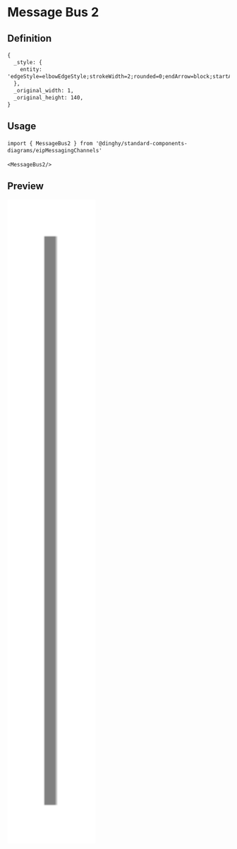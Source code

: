 # Message Bus 2

## Definition

```
{
  _style: { 
    entity: 'edgeStyle=elbowEdgeStyle;strokeWidth=2;rounded=0;endArrow=block;startArrow=block;startSize=10;endSize=10;dashed=0;html=1;strokeColor=#808080;',
  },
  _original_width: 1,
  _original_height: 140,
}
```

## Usage

```
import { MessageBus2 } from '@dinghy/standard-components-diagrams/eipMessagingChannels'

<MessageBus2/>
```

## Preview

<img src="./message-bus-2.png" width="200"/>
